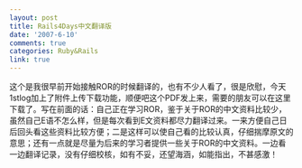 ```yaml
---
layout: post
title: Rails4Days中文翻译版
date: '2007-6-10'
comments: true
categories: Ruby&Rails
link: true
---
```

这个是我很早前开始接触ROR的时候翻译的，也有不少人看了，很是欣慰，今天1stlog加上了附件上传下载功能，顺便吧这个PDF发上来，需要的朋友可以在这里下载了。写在前面的话：自己正在学习ROR，鉴于关于ROR的中文资料比较少，虽然自己E语不怎么样，但是每次看到E文资料都尽力翻译过来。一来方便自己日后回头看这些资料比较方便；二是这样可以使自己看的比较认真，仔细揣摩原文的意思；还有一点就是尽量为后来的学习者提供一些关于ROR的中文资料。一边看一边翻译记录，没有仔细校核，如有不妥，还望海涵，如能指出，不甚感激！
